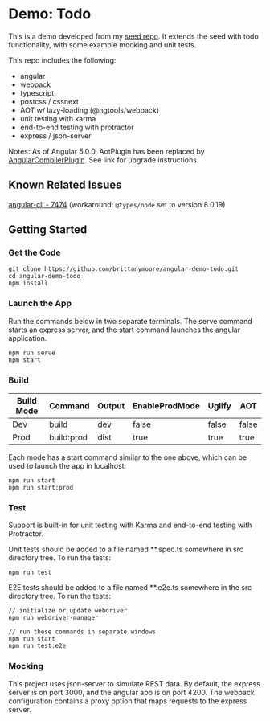 # Demo: Todo

This is a demo developed from my [seed repo](https://github.com/brittanymoore/angular-seed). It extends the
seed with todo functionality, with some example mocking and unit tests.

This repo includes the following:

* angular
* webpack
* typescript
* postcss / cssnext
* AOT w/ lazy-loading (@ngtools/webpack)
* unit testing with karma
* end-to-end testing with protractor
* express / json-server

Notes:
As of Angular 5.0.0, AotPlugin has been replaced by [AngularCompilerPlugin](https://www.npmjs.com/package/@ngtools/webpack). See link for
upgrade instructions.

## Known Related Issues

[angular-cli - 7474](https://github.com/angular/angular-cli/issues/7474) (workaround: `@types/node` set to version 8.0.19)

## Getting Started

### Get the Code

```
git clone https://github.com/brittanymoore/angular-demo-todo.git
cd angular-demo-todo
npm install
```

### Launch the App

Run the commands below in two separate terminals. The serve command starts an express server, and the start command launches the
angular application.

```
npm run serve
npm start
```

### Build

| Build Mode | Command    | Output | EnableProdMode | Uglify | AOT   |
| ---------- | ---------- | ------ | -------------- | ------ | ----- |
| Dev        | build      | dev    | false          | false  | false |
| Prod       | build:prod | dist   | true           | true   | true  |

Each mode has a start command similar to the one above, which can be used to launch the app in localhost:

```
npm run start
npm run start:prod
```

### Test

Support is built-in for unit testing with Karma and end-to-end testing with Protractor.

Unit tests should be added to a file named \*\*.spec.ts somewhere in src directory tree. To run the tests:

```
npm run test
```

E2E tests should be added to a file named \*\*.e2e.ts somewhere in the src directory tree. To run the tests:

```
// initialize or update webdriver
npm run webdriver-manager

// run these commands in separate windows
npm run start
npm run test:e2e
```

### Mocking

This project uses json-server to simulate REST data. By default, the express server is on port 3000, and the angular app is on port 4200.
The webpack configuration contains a proxy option that maps requests to the express server.
